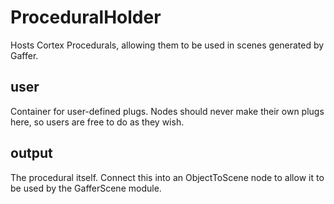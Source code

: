 # ProceduralHolder

Hosts Cortex Procedurals, allowing them to be used in
scenes generated by Gaffer.

## user

 Container for user-defined plugs. Nodes
should never make their own plugs here,
so users are free to do as they wish.

## output

 The procedural itself. Connect this into an ObjectToScene
node to allow it to be used by the GafferScene module.


